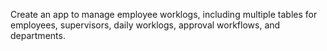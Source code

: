 Create an app to manage employee worklogs, including multiple tables for employees, supervisors, daily worklogs, approval workflows, and departments.